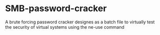 # SMB-password-cracker
A brute forcing password cracker designes as a batch file to virtually test the security of virtual systems using the ne-use command
